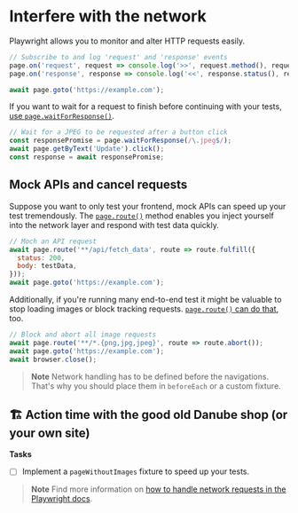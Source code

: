# Interfere with the network

Playwright allows you to monitor and alter HTTP requests easily.

```javascript
// Subscribe to and log 'request' and 'response' events
page.on('request', request => console.log('>>', request.method(), request.url()));
page.on('response', response => console.log('<<', response.status(), response.url()));

await page.goto('https://example.com');
```

If you want to wait for a request to finish before continuing with your tests, [use `page.waitForResponse()`](https://playwright.dev/docs/api/class-page#page-wait-for-response).

```javascript
// Wait for a JPEG to be requested after a button click
const responsePromise = page.waitForResponse(/\.jpeg$/);
await page.getByText('Update').click();
const response = await responsePromise;
```

## Mock APIs and cancel requests

Suppose you want to only test your frontend, mock APIs can speed up your test tremendously. The [`page.route()`](https://playwright.dev/docs/api/class-page#page-route) method enables you inject yourself into the network layer and respond with test data quickly.

```javascript
// Moch an API request
await page.route('**/api/fetch_data', route => route.fulfill({
  status: 200,
  body: testData,
}));
await page.goto('https://example.com');
```

Additionally, if you're running many end-to-end test it might be valuable to stop loading images or block tracking requests. [`page.route()` can do that](https://playwright.dev/docs/api/class-page#page-route), too.

```javascript
// Block and abort all image requests
await page.route('**/*.{png,jpg,jpeg}', route => route.abort());
await page.goto('https://example.com');
await browser.close();
```

> **Note** Network handling has to be defined before the navigations. That's why you should place them in `beforeEach` or a custom fixture.

## 🏗️ Action time with the good old Danube shop (or your own site)

**Tasks**

- [ ] Implement a `pageWithoutImages` fixture to speed up your tests.


> **Note** Find more information on [how to handle network requests in the Playwright docs](https://playwright.dev/docs/network).
